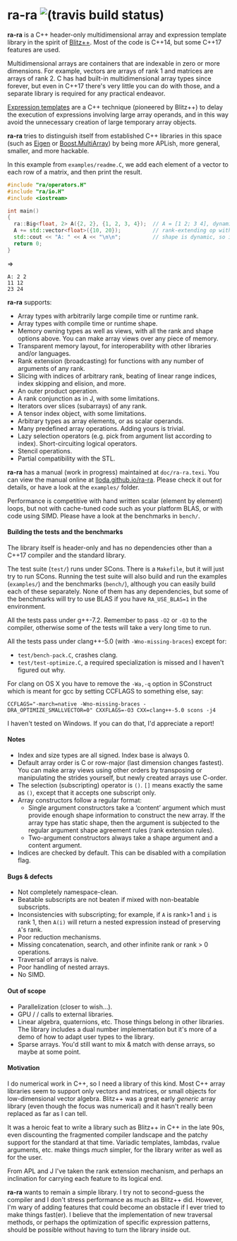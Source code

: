 
# ra-ra ![(travis build status)](https://travis-ci.org/lloda/ra-ra.svg?branch=master) #

**ra-ra** is a C++ header-only multidimensional array and expression template
library in the spirit of [Blitz++](blitz.sourceforge.net). Most of the code is
C++14, but some C++17 features are used.

Multidimensional arrays are containers that are indexable in zero or more
dimensions. For example, vectors are arrays of rank 1 and matrices are arrays of
rank 2. C has had built-in multidimensional array types since forever, but even
in C++17 there's very little you can do with those, and a separate library is
required for any practical endeavor.

[Expression templates](https://en.wikipedia.org/wiki/Expression_templates) are a
C++ technique (pioneered by Blitz++) to delay the execution of expressions
involving large array operands, and in this way avoid the unnecessary creation
of large temporary array objects.

**ra-ra** tries to distinguish itself from established C++ libraries in this
space (such as [Eigen](eigen.tuxfamily.org) or
[Boost.MultiArray](www.boost.org/doc/libs/master/libs/multi_array/doc/user.html))
by being more APLish, more general, smaller, and more hackable.

In this example from `examples/readme.C`, we add each element of a vector to
each row of a matrix, and then print the result.

```c++
#include "ra/operators.H"
#include "ra/io.H"
#include <iostream>

int main()
{
  ra::Big<float, 2> A({2, 2}, {1, 2, 3, 4});  // A = [1 2; 3 4], dynamic shape, compile-time rank
  A += std::vector<float>({10, 20});          // rank-extending op with STL object
  std::cout << "A: " << A << "\n\n";          // shape is dynamic, so it will be printed
  return 0;
}
```
⇒
```
A: 2 2
11 12
23 24
```

**ra-ra** supports:

* Array types with arbitrarily large compile time or runtime rank.
* Array types with compile time or runtime shape.
* Memory owning types as well as views, with all the rank and shape options above. You can make array views over any piece of memory.
* Transparent memory layout, for interoperability with other libraries and/or languages.
* Rank extension (broadcasting) for functions with any number of arguments of any rank.
* Slicing with indices of arbitrary rank, beating of linear range indices, index skipping and elision, and more.
* An outer product operation.
* A rank conjunction as in J, with some limitations.
* Iterators over slices (subarrays) of any rank.
* A tensor index object, with some limitations.
* Arbitrary types as array elements, or as scalar operands.
* Many predefined array operations. Adding yours is trivial.
* Lazy selection operators (e.g. pick from argument list according to index). Short-circuiting logical operators.
* Stencil operations.
* Partial compatibility with the STL.

**ra-ra** has a manual (work in progress) maintained at `doc/ra-ra.texi`. You
can view the manual online at [lloda.github.io/ra-ra](https://lloda.github.io/ra-ra). Please check it
out for details, or have a look at the `examples/` folder.

Performance is competitive with hand written scalar (element by
element) loops, but not with cache-tuned code such as your platform BLAS, or
with code using SIMD. Please have a look at the benchmarks in `bench/`.

#### Building the tests and the benchmarks

The library itself is header-only and has no dependencies other than a C++17 compiler
and the standard library.

The test suite (```test/```) runs under SCons. There is a `Makefile`, but
it will just try to run SCons. Running the test suite will also build and run
the examples (```examples/```) and the benchmarks (```bench/```), although you
can easily build each of these separately. None of them has any dependencies,
but some of the benchmarks will try to use BLAS if you have ```RA_USE_BLAS=1```
in the environment.

All the tests pass under g++-7.2. Remember to pass `-O2` or `-O3` to the compiler,
otherwise some of the tests will take a very long time to run.

All the tests pass under clang++-5.0 (with `-Wno-missing-braces`) except for:

* `test/bench-pack.C`, crashes clang.
* `test/test-optimize.C`, a required specialization is missed and I haven't
  figured out why.

For clang on OS X you have to remove the `-Wa,-q` option in SConstruct which is
meant for gcc by setting CCFLAGS to something else, say:

  ```
  CCFLAGS="-march=native -Wno-missing-braces -DRA_OPTIMIZE_SMALLVECTOR=0" CXXFLAGS=-O3 CXX=clang++-5.0 scons -j4
  ```

I haven't tested on Windows. If you can do that, I'd appreciate a report!

#### Notes

* Index and size types are all signed. Index base is always 0.
* Default array order is C or row-major (last dimension changes fastest). You
  can make array views using other orders by transposing or manipulating the
  strides yourself, but newly created arrays use C-order.
* The selection (subscripting) operator is `()`. `[]` means exactly the same as `()`, except that it accepts one
  subscript only.
* Array constructors follow a regular format:
  - Single argument constructors take a ‘content’ argument which must provide
    enough shape information to construct the new array. If the array type
    has static shape, then the argument is subjected to the regular
    argument shape agreement rules (rank extension rules).
  - Two-argument constructors always take a shape argument and a content argument.
* Indices are checked by default. This can be disabled with a compilation flag.


#### Bugs & defects

* Not completely namespace-clean.
* Beatable subscripts are not beaten if mixed with non-beatable subscripts.
* Inconsistencies with subscripting; for example, if ```A``` is rank>1 and
  ```i``` is rank 1, then ```A(i)``` will return a nested expression instead of
  preserving ```A```'s rank.
* Poor reduction mechanisms.
* Missing concatenation, search, and other infinite rank or rank > 0 operations.
* Traversal of arrays is naive.
* Poor handling of nested arrays.
* No SIMD.


#### Out of scope

* Parallelization (closer to wish...).
* GPU /  / calls to external libraries.
* Linear algebra, quaternions, etc. Those things belong in other libraries. The
  library includes a dual number implementation but it's more of a demo of how
  to adapt user types to the library.
* Sparse arrays. You'd still want to mix & match with dense arrays, so maybe at
  some point.


#### Motivation

I do numerical work in C++, so I need a library of this kind. Most C++ array
libraries seem to support only vectors and matrices, or small objects for
low-dimensional vector algebra. Blitz++ was a great early *generic* array
library (even though the focus was numerical) and it hasn't really been replaced
as far as I can tell.

It was a heroic feat to write a library such as Blitz++ in C++ in the late 90s,
even discounting the fragmented compiler landscape and the patchy support for
the standard at that time. Variadic templates, lambdas, rvalue arguments,
etc. make things *much* simpler, for the library writer as well as for the user.

From APL and J I've taken the rank extension mechanism, and perhaps an
inclination for carrying each feature to its logical end.

**ra-ra** wants to remain a simple library. I try not to second-guess the compiler and I
don't stress performance as much as Blitz++ did. However, I'm wary of adding
features that could become an obstacle if I ever tried to make things
fast(er). I believe that the implementation of new traversal methods, or perhaps
the optimization of specific expression patterns, should be possible without
having to turn the library inside out.
